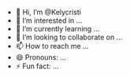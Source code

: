 - 👋 Hi, I’m @Kelycristi
- 👀 I’m interested in ...
- 🌱 I’m currently learning ...
- 💞️ I’m looking to collaborate on ...
- 📫 How to reach me ...
- 😄 Pronouns: ...
- ⚡ Fun fact: ...

<!---
Kelycristi/Kelycristi is a ✨ special ✨ repository because its `README.md` (this file) appears on your GitHub profile.
You can click the Preview link to take a look at your changes.
--->

